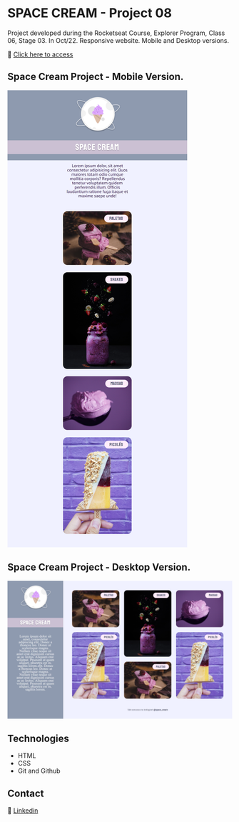 # SPACE CREAM - Project 08

Project developed during the Rocketseat Course, Explorer Program, Class 06, Stage 03. In Oct/22.
Responsive website. Mobile and Desktop versions.

🔗 [Click here to access](https://renato-albuquerque.github.io/projeto-08-explorer/)

## Space Cream Project - Mobile Version.

![screenshot](images/screenshot1.png)

## Space Cream Project - Desktop Version.

![screenshot](images/screenshot2.png)

## Technologies

- HTML
- CSS
- Git and Github

## Contact

🔗 [Linkedin](https://www.linkedin.com/in/renato-malbuquerque/)
